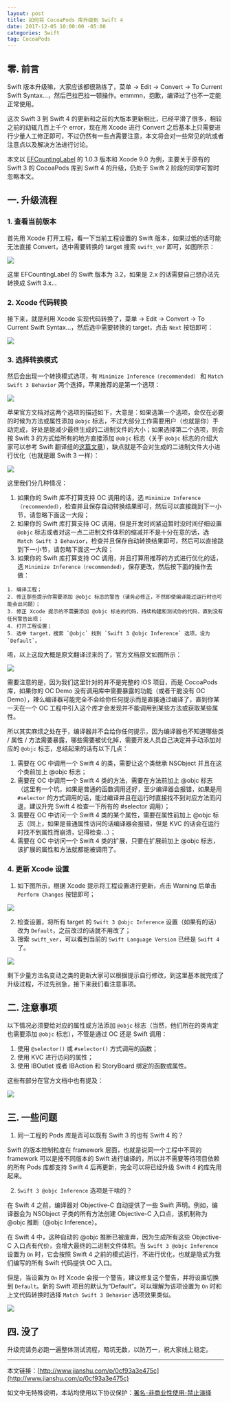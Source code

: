 ```yaml
---
layout: post
title: 如何将 CocoaPods 库升级到 Swift 4
date: 2017-12-05 10:00:00 -05:00
categories: Swift
tag: CocoaPods
---
```


## 零. 前言

Swift 版本升级嘛，大家应该都很熟练了，菜单 -> Edit -> Convert -> To Current Swift Syntax...，然后巴拉巴拉一顿操作。emmmn，抱歉，编译过了也不一定能正常使用。

这次 Swift 3 到 Swift 4 的更新和之前的大版本更新相比，已经平滑了很多，相较之前的动辄几百上千个 error，现在用 Xcode 进行 Convert 之后基本上只需要进行少量人工修正即可，不过仍然有一些点需要注意，本文将会对一些常见的坑或者注意点以及解决方法进行讨论。

本文以 [EFCountingLabel](https://github.com/EyreFree/EFCountingLabel) 的 1.0.3 版本和 Xcode 9.0 为例，主要关于原有的 Swift 3 的 CocoaPods 库到 Swift 4 的升级，仍处于 Swift 2 阶段的同学可暂时忽略本文。

## 一. 升级流程

### 1. 查看当前版本

首先用 Xcode 打开工程，看一下当前工程设置的 Swift 版本，如果过低的话可能无法直接 Convert，选中需要转换的 target 搜索 `swift_ver` 即可，如图所示：

![](http://upload-images.jianshu.io/upload_images/1018190-51f2abcb6ffc474c.jpg?imageMogr2/auto-orient/strip%7CimageView2/2/w/1240)

这里 EFCountingLabel 的 Swift 版本为 3.2，如果是 2.x 的话需要自己想办法先转换成 Swift 3.x...

### 2. Xcode 代码转换

接下来，就是利用 Xcode 实现代码转换了，菜单 -> Edit -> Convert -> To Current Swift Syntax...，然后选中需要转换的 target，点击 `Next` 按钮即可：

![](http://upload-images.jianshu.io/upload_images/1018190-7235c3b6ddb5f4fe.jpg?imageMogr2/auto-orient/strip%7CimageView2/2/w/1240)

### 3. 选择转换模式

然后会出现一个转换模式选项，有 `Minimize Inference（recommended）` 和 `Match Swift 3 Behavior` 两个选择，苹果推荐的是第一个选项：

![](http://upload-images.jianshu.io/upload_images/1018190-d603752b86a67dd9.jpg?imageMogr2/auto-orient/strip%7CimageView2/2/w/1240)

苹果官方文档对这两个选项的描述如下，大意是：如果选第一个选项，会仅在必要的时候为方法或属性添加 `@objc` 标志，不过大部分工作需要用户（也就是你）手动完成，好处是能减少最终生成的二进制文件的大小；如果选择第二个选项，则会按 Swift 3 的方式给所有的地方直接添加 `@objc` 标志（关于 `@objc` 标志的介绍大家可以参考 Swift 翻译组的[这篇文章](http://swift.gg/2016/04/20/swift-qa-2016-04-20/)），缺点就是不会对生成的二进制文件大小进行优化（也就是跟 Swift 3 一样）：

![](http://upload-images.jianshu.io/upload_images/1018190-0565c3371c173e78.jpg?imageMogr2/auto-orient/strip%7CimageView2/2/w/1240)

这里我们分几种情况：

1. 如果你的 Swift 库不打算支持 OC 调用的话，选 `Minimize Inference（recommended）`，检查并且保存自动转换结果即可，然后可以直接跳到下一小节，请忽略下面这一大段；
2. 如果你的 Swift 库打算支持 OC 调用，但是开发时间紧迫暂时没时间仔细设置 `@objc` 标志或者对这一点二进制文件体积的缩减并不是十分在意的话，选 `Match Swift 3 Behavior`，检查并且保存自动转换结果即可，然后可以直接跳到下一小节，请忽略下面这一大段；
3. 如果你的 Swift 库打算支持 OC 调用，并且打算用推荐的方式进行优化的话，选 `Minimize Inference（recommended）`，保存更改，然后按下面的操作去做：

```
1. 编译工程；
2. 修正那些提示你需要添加 @objc 标志的警告（请务必修正，不然即使编译能过运行时也可能会出问题）；
3. 修正 Xcode 提示的不需要添加 @objc 标志的代码，持续构建和测试你的代码，直到没有任何警告出现；
4. 打开工程设置；
5. 选中 target，搜索 `@objc` 找到 `Swift 3 @objc Inference` 选项，设为 `Default`。
```

唔，以上这段大概是原文翻译过来的了，官方文档原文如图所示：

![](http://upload-images.jianshu.io/upload_images/1018190-57b6b30c33b54e1f.jpg?imageMogr2/auto-orient/strip%7CimageView2/2/w/1240)

需要注意的是，因为我们这里针对的并不是完整的 iOS 项目，而是 CocoaPods 库，如果你的 OC Demo 没有调用库中需要暴露的功能（或者干脆没有 OC Demo），辣么编译器可能完全不会给你任何提示而是直接通过编译了，直到你某一天在一个 OC 工程中引入这个库才会发现并不能调用到某些方法或获取某些属性。

所以其实麻烦之处在于，编译器并不会给你任何提示，因为编译器也不知道哪些类 / 属性 / 方法需要暴露，哪些需要被优化掉，需要开发人员自己决定并手动添加对应的 `@objc` 标志，总结起来的话有以下几点：

1. 需要在 OC 中调用一个 Swift 4 的类，需要让这个类继承 NSObject 并且在这个类前加上 @objc 标志；
2. 需要在 OC 中调用一个 Swift 4 类的方法，需要在方法前加上 @objc 标志（这里有一个坑，如果是普通的函数调用还好，至少编译器会报错，如果是用 `#selector` 的方式调用的话，能过编译并且在运行时直接找不到对应方法而闪退，建议升完 Swift 4 检查一下所有的 #selector 调用）；
3. 需要在 OC 中访问一个 Swift 4 类的某个属性，需要在属性前加上 @objc 标志（同上，如果是普通属性访问的话编译器会报错，但是 KVC 的话会在运行时找不到属性而崩溃，记得检查...）；
4. 需要在 OC 中访问一个 Swift 4 类的扩展，只要在扩展前加上 @objc 标志，该扩展的属性和方法就都能被调用了。

### 4. 更新 Xcode 设置

1. 如下图所示，根据 Xcode 提示将工程设置进行更新，点击 Warning 后单击 `Perform Changes` 按钮即可；

![](http://upload-images.jianshu.io/upload_images/1018190-450ad5a3dfe1641f.jpg?imageMogr2/auto-orient/strip%7CimageView2/2/w/1240)

2. 检查设置，将所有 target 的 `Swift 3 @objc Inference` 设置（如果有的话）改为 `Default`，之前改过的话就不用改了；
3. 搜索 `swift_ver`，可以看到当前的 `Swift Language Version` 已经是 `Swift 4` 了。

![](http://upload-images.jianshu.io/upload_images/1018190-d10ebceafdcfcb6a.jpg?imageMogr2/auto-orient/strip%7CimageView2/2/w/1240)

剩下少量方法名变动之类的更新大家可以根据提示自行修改，到这里基本就完成了升级过程，不过先别急，接下来我们看注意事项。

## 二. 注意事项

以下情况必须要给对应的属性或方法添加 `@objc` 标志（当然，他们所在的类肯定也需要添加 `@objc` 标志），不管是通过 OC 还是 Swift 调用：

1. 使用 `@selector()` 或 `#selector()` 方式调用的函数；
2. 使用 KVC 进行访问的属性；
3. 使用 IBOutlet 或者 IBAction 和 StoryBoard 绑定的函数或属性。

这些有部分在官方文档中也有提及：

![](http://upload-images.jianshu.io/upload_images/1018190-940d3152de88724d.jpg?imageMogr2/auto-orient/strip%7CimageView2/2/w/1240)

## 三. 一些问题

1. 同一工程的 Pods 库是否可以既有 Swift 3 的也有 Swift 4 的？

Swift 的版本控制粒度在 framework 层面，也就是说同一个工程中不同的 framework 可以是按不同版本的 Swift 进行编译的，所以并不需要等待项目依赖的所有 Pods 库都支持 Swift 4 后再更新，完全可以将已经升级 Swift 4 的库先用起来。

2. `Swift 3 @objc Inference` 选项是干啥的？

在 Swift 4 之前，编译器对 Objective-C 自动提供了一些 Swift 声明。例如，编译器会为 NSObject 子类的所有方法创建 Objective-C 入口点，该机制称为 @objc 推断（@objc Inference）。

在 Swift 4 中，这种自动的 @objc 推断已被废弃，因为生成所有这些 Objective-C 入口点有代价，会增大最终的二进制文件体积。当 `Swift 3 @objc Inference` 设置为 `On` 时，它会按照 Swift 4 之前的模式运行，不进行优化，也就是隐式为我们编写的所有 Swift 代码提供 OC 入口。

但是，当设置为 `On` 时 Xcode 会报一个警告，建议修复这个警告，并将设置切换到 `Default`。新的 Swift 项目的默认为“Default”。可以理解为该项设置为 `On` 时和上文代码转换时选择 `Match Swift 3 Behavior` 选项效果类似。

![](http://upload-images.jianshu.io/upload_images/1018190-f32398e06f3f1538.jpg?imageMogr2/auto-orient/strip%7CimageView2/2/w/1240)

## 四. 没了

升级完请务必跑一遍整体测试流程，暗坑无数，以防万一，祝大家线上稳定。

---

本文链接：[http://www.jianshu.com/p/0cf93a3e475c](http://www.jianshu.com/p/0cf93a3e475c)

如文中无特殊说明，本站均使用以下协议保护：[署名-非商业性使用-禁止演绎](http://creativecommons.org/licenses/by-nc-nd/3.0/cn/)
